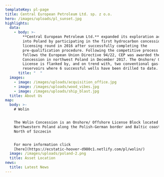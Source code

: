 ```yaml
---
templateKey: pl-page
title: Central European Petroleum Ltd. sp. z o.o.
hero: /images/uploads/pl_sunset.jpg
highlights:
  data:
    - body: >-
        **Central European Petroleum Ltd.** expanded its exploration activities
        into Poland by participating in the first hydrocarbon concessions
        licensing round in 2016 after successfully completing the
        pre-qualification procedure. Following the competitive process which
        follows the European Union Directive 94/22, CEP was awarded the Wolin
        Concession in northwest Poland in December 2017. The Onshore/ Offshore
        License is flanked by, and on trend with, two conventional gas-bearing
        reservoirs where 6 successful wells have been drilled to date.
      title: "  "
  images:
    - image: /images/uploads/acquisition_office.jpg
    - image: /images/uploads/wood_vibes.jpg
    - image: /images/uploads/ship_blast.jpg
  title: About Us
map:
  body: >-
    # Wolin


    The Wolin Concession is an Onshore/ Offshore License Block located in
    Northwestern Poland along the Polish-German border and Baltic coast, 50 km
    North of Szczecin  


    For more information click
    [here](https://ecstatic-hoover-d980c1.netlify.com/pl/wolin/)
  image: /images/uploads/poland-2.png
  title: Asset Location
news:
  title: Latest News
---
```

